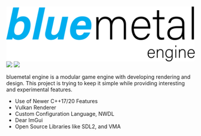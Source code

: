 
<div>
    <p align="center">
        <img src="Images/bluemetal_logo.png" align=right>
    </p>
</div>

![](https://img.shields.io/badge/License-MIT-blue)
![](https://img.shields.io/badge/L-B-blue")

bluemetal engine is a modular game engine with developing rendering and design.
This project is trying to keep it simple while providing interesting and 
experimental features. 



* Use of Newer C++17/20 Features
* Vulkan Renderer
* Custom Configuration Language, NWDL
* Dear ImGui
* Open Source Libraries like SDL2, and VMA